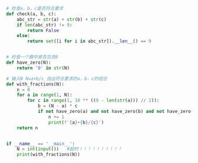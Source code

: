 
<BlogInfo id="1062" title="29.带分数" author="白日梦想猿" pv=0 read_times=0 pre_cost_time=0分34秒 category="算法" tag_list="['算法']" create_time="2022.01.20 09:14:57" update_time="2022.01.20 10:44:31" />

```python
# 检查a，b，c是否符合要求
def check(a, b, c):
    abc_str = str(a) + str(b) + str(c)
    if len(abc_str) != 9:
        return False
    else:
        return set([i for i in abc_str]).__len__() == 9


# 检查一个数中是否包含0
def have_zero(N):
    return '0' in str(N)

# 输入N N=a+b/c 找出符合要求的a，b，c的组合
def with_fractions(N):
    n = 0
    for a in range(1, N):
        for c in range(1, 10 ** ((9 - len(str(a))) // 2)):
            b = (N - a) * c
            if not have_zero(a) and not have_zero(b) and not have_zero(c) and check(a, b, c):
                n += 1
                print(f'{a}+{b}/{c}')
    return n


if __name__ == '__main__':
    N = int(input())   #超时！！！！！！！！！！
    print(with_fractions(N))

```
